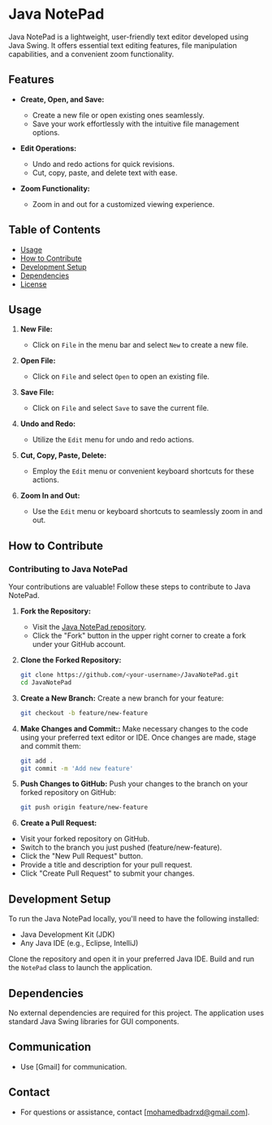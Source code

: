 # Java NotePad

Java NotePad is a lightweight, user-friendly text editor developed using Java Swing. It offers essential text editing features, file manipulation capabilities, and a convenient zoom functionality.

## Features

- **Create, Open, and Save:**
  - Create a new file or open existing ones seamlessly.
  - Save your work effortlessly with the intuitive file management options.

- **Edit Operations:**
  - Undo and redo actions for quick revisions.
  - Cut, copy, paste, and delete text with ease.

- **Zoom Functionality:**
  - Zoom in and out for a customized viewing experience.

## Table of Contents

- [Usage](#usage)
- [How to Contribute](#how-to-contribute)
- [Development Setup](#development-setup)
- [Dependencies](#dependencies)
- [License](#license)

## Usage

1. **New File:**
   - Click on `File` in the menu bar and select `New` to create a new file.

2. **Open File:**
   - Click on `File` and select `Open` to open an existing file.

3. **Save File:**
   - Click on `File` and select `Save` to save the current file.

4. **Undo and Redo:**
   - Utilize the `Edit` menu for undo and redo actions.

5. **Cut, Copy, Paste, Delete:**
   - Employ the `Edit` menu or convenient keyboard shortcuts for these actions.

6. **Zoom In and Out:**
   - Use the `Edit` menu or keyboard shortcuts to seamlessly zoom in and out.

## How to Contribute

### Contributing to Java NotePad

Your contributions are valuable! Follow these steps to contribute to Java NotePad.

1. **Fork the Repository:**
   - Visit the [Java NotePad repository](https://github.com/<your-username>/JavaNotePad).
   - Click the "Fork" button in the upper right corner to create a fork under your GitHub account.

2. **Clone the Forked Repository:**
   ```bash
   git clone https://github.com/<your-username>/JavaNotePad.git
   cd JavaNotePad

3. **Create a New Branch:**
Create a new branch for your feature:
   ```bash
   git checkout -b feature/new-feature

4. **Make Changes and Commit::**
Make necessary changes to the code using your preferred text editor or IDE.
Once changes are made, stage and commit them:
    ```bash
    git add .
    git commit -m 'Add new feature'

5. **Push Changes to GitHub:**
Push your changes to the branch on your forked repository on GitHub:
    ```bash
    git push origin feature/new-feature


6. **Create a Pull Request:**

- Visit your forked repository on GitHub.
- Switch to the branch you just pushed (feature/new-feature).
- Click the "New Pull Request" button.
- Provide a title and description for your pull request.
- Click "Create Pull Request" to submit your changes.

## Development Setup

To run the Java NotePad locally, you'll need to have the following installed:

- Java Development Kit (JDK)
- Any Java IDE (e.g., Eclipse, IntelliJ)

Clone the repository and open it in your preferred Java IDE. Build and run the `NotePad` class to launch the application.

## Dependencies

No external dependencies are required for this project. The application uses standard Java Swing libraries for GUI components.

## Communication
- Use [Gmail] for communication.

## Contact
- For questions or assistance, contact [mohamedbadrxd@gmail.com].
